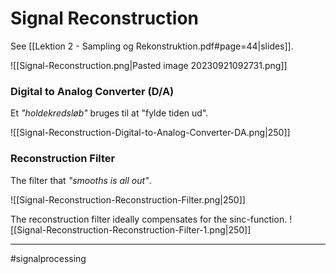 # Signal Reconstruction
See [[Lektion 2 - Sampling og Rekonstruktion.pdf#page=44|slides]].

![[Signal-Reconstruction.png|Pasted image 20230921092731.png]]

### Digital to Analog Converter (D/A)
Et *"holdekredsløb"* bruges til at "fylde tiden ud".

![[Signal-Reconstruction-Digital-to-Analog-Converter-DA.png|250]]

### Reconstruction Filter
The filter that *"smooths is all out"*.

![[Signal-Reconstruction-Reconstruction-Filter.png|250]]

The reconstruction filter ideally compensates for the $\text{sinc}$-function.
![[Signal-Reconstruction-Reconstruction-Filter-1.png|250]]

---
#signalprocessing